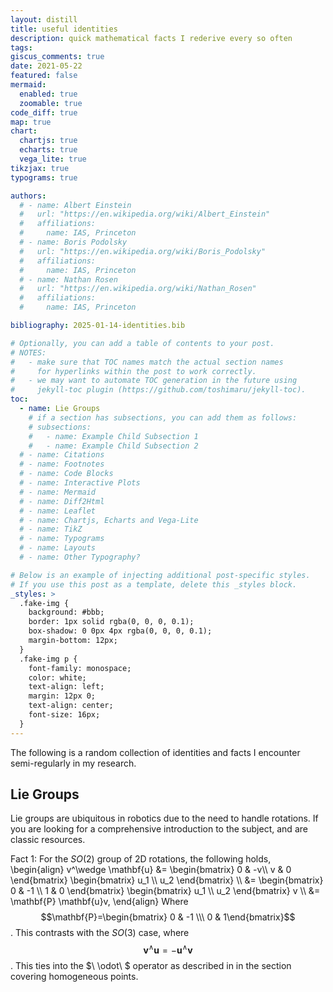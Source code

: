 ```yaml
---
layout: distill
title: useful identities
description: quick mathematical facts I rederive every so often
tags: 
giscus_comments: true
date: 2021-05-22
featured: false
mermaid:
  enabled: true
  zoomable: true
code_diff: true
map: true
chart:
  chartjs: true
  echarts: true
  vega_lite: true
tikzjax: true
typograms: true

authors:
  # - name: Albert Einstein
  #   url: "https://en.wikipedia.org/wiki/Albert_Einstein"
  #   affiliations:
  #     name: IAS, Princeton
  # - name: Boris Podolsky
  #   url: "https://en.wikipedia.org/wiki/Boris_Podolsky"
  #   affiliations:
  #     name: IAS, Princeton
  # - name: Nathan Rosen
  #   url: "https://en.wikipedia.org/wiki/Nathan_Rosen"
  #   affiliations:
  #     name: IAS, Princeton

bibliography: 2025-01-14-identities.bib

# Optionally, you can add a table of contents to your post.
# NOTES:
#   - make sure that TOC names match the actual section names
#     for hyperlinks within the post to work correctly.
#   - we may want to automate TOC generation in the future using
#     jekyll-toc plugin (https://github.com/toshimaru/jekyll-toc).
toc:
  - name: Lie Groups
    # if a section has subsections, you can add them as follows:
    # subsections:
    #   - name: Example Child Subsection 1
    #   - name: Example Child Subsection 2
  # - name: Citations
  # - name: Footnotes
  # - name: Code Blocks
  # - name: Interactive Plots
  # - name: Mermaid
  # - name: Diff2Html
  # - name: Leaflet
  # - name: Chartjs, Echarts and Vega-Lite
  # - name: TikZ
  # - name: Typograms
  # - name: Layouts
  # - name: Other Typography?

# Below is an example of injecting additional post-specific styles.
# If you use this post as a template, delete this _styles block.
_styles: >
  .fake-img {
    background: #bbb;
    border: 1px solid rgba(0, 0, 0, 0.1);
    box-shadow: 0 0px 4px rgba(0, 0, 0, 0.1);
    margin-bottom: 12px;
  }
  .fake-img p {
    font-family: monospace;
    color: white;
    text-align: left;
    margin: 12px 0;
    text-align: center;
    font-size: 16px;
  }
---
```


The following is a random collection of identities and facts I encounter semi-regularly in my research. 
## Lie Groups
Lie groups are ubiquitous in robotics due to the need to handle rotations. 
If you are looking for a comprehensive introduction to the subject, <d-cite key="solà2021microlietheorystate"></d-cite> and <d-cite key="barfoot2024state"></d-cite>
are classic resources. 

Fact 1: For the $SO(2)$ group of 2D rotations, the following holds, 
\begin{align}
    v^\wedge \mathbf{u} &= 
    \begin{bmatrix}
        0 & -v\\\ v & 0
    \end{bmatrix}
    \begin{bmatrix}
        u_1 \\\ u_2 
    \end{bmatrix} \\\ 
    &= 
    \begin{bmatrix}
        0 & -1 \\\ 1 & 0
    \end{bmatrix}
    \begin{bmatrix}
        u_1 \\\ u_2 
    \end{bmatrix} 
    v \\\ 
    &= 
    \mathbf{P} \mathbf{u}v,
\end{align}
Where $$\mathbf{P}=\begin{bmatrix} 0 & -1 \\\ 0 & 1\end{bmatrix}$$. This contrasts with the $SO(3)$ case, where $$\mathbf{v}^\wedge \mathbf{u} =  -\mathbf{u}^\wedge \mathbf{v}$$.
This ties into the $\ \odot\ $ operator as described in <d-cite key="barfoot2024state"></d-cite> in the section covering homogeneous points.
